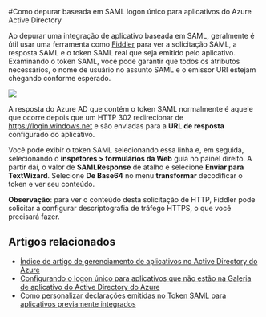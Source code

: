 <properties 
    pageTitle="Como depurar baseada em SAML logon único para aplicativos do Azure Active Directory | Microsoft Azure" 
    description="Saiba como depurar baseada em SAML logon único para aplicativos do Azure Active Directory " 
    services="active-directory" 
    authors="asmalser-msft"  
    documentationCenter="na" manager="femila"/>
<tags 
    ms.service="active-directory" 
    ms.devlang="na" 
    ms.topic="article" 
    ms.tgt_pltfrm="na" 
    ms.workload="identity" 
    ms.date="02/09/2016" 
    ms.author="asmalser" />

#<a name="how-to-debug-saml-based-single-sign-on-to-applications-in-azure-active-directory"></a>Como depurar baseada em SAML logon único para aplicativos do Azure Active Directory

Ao depurar uma integração de aplicativo baseada em SAML, geralmente é útil usar uma ferramenta como [Fiddler](http://www.telerik.com/fiddler) para ver a solicitação SAML, a resposta SAML e o token SAML real que seja emitido pelo aplicativo. Examinando o token SAML, você pode garantir que todos os atributos necessários, o nome de usuário no assunto SAML e o emissor URI estejam chegando conforme esperado.

![][1]

A resposta do Azure AD que contém o token SAML normalmente é aquele que ocorre depois que um HTTP 302 redirecionar de https://login.windows.net e são enviadas para a **URL de resposta** configurado do aplicativo. 
 
Você pode exibir o token SAML selecionando essa linha e, em seguida, selecionando o **inspetores > formulários da Web** guia no painel direito. A partir daí, o valor de **SAMLResponse** de atalho e selecione **Enviar para TextWizard**. Selecione **De Base64** no menu **transformar** decodificar o token e ver seu conteúdo.
 
**Observação**: para ver o conteúdo desta solicitação de HTTP, Fiddler pode solicitar a configurar descriptografia de tráfego HTTPS, o que você precisará fazer.

## <a name="related-articles"></a>Artigos relacionados

- [Índice de artigo de gerenciamento de aplicativos no Active Directory do Azure](active-directory-apps-index.md)
- [Configurando o logon único para aplicativos que não estão na Galeria de aplicativo do Active Directory do Azure](active-directory-saas-custom-apps.md)
- [Como personalizar declarações emitidas no Token SAML para aplicativos previamente integrados](active-directory-saml-claims-customization.md)

<!--Image references-->
[1]: ./media/active-directory-saml-debugging/fiddler.png
